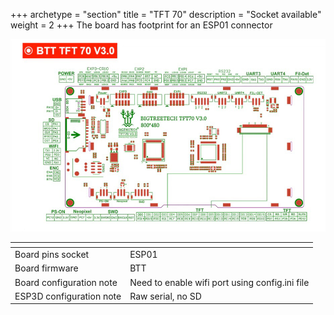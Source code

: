 +++
archetype = "section"
title = "TFT 70"
description = "Socket available"
weight = 2
+++
The board has footprint for an ESP01 connector

![step1](board.png)


| <!-- -->  | <!-- --> |
|-|-|
| Board pins socket | ESP01 |
| Board firmware | BTT | 
| Board configuration note |Need to enable wifi port using config.ini file|
| ESP3D configuration note | Raw serial, no SD |